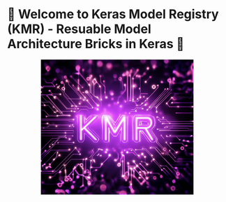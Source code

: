 # 🌟 Welcome to Keras Model Registry (KMR) - Resuable Model Architecture Bricks in Keras 🌟

<p align="center">
  <img src="docs/kmr_logo.png" width="350"/>
</p>

